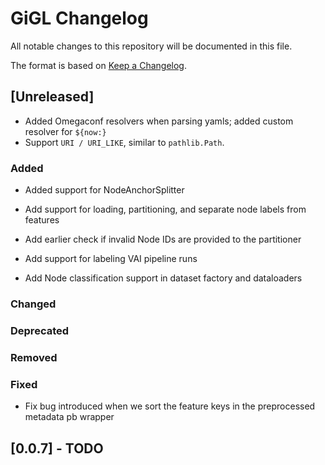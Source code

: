 # GiGL Changelog

All notable changes to this repository will be documented in this file.

The format is based on [Keep a Changelog](https://keepachangelog.com/en/1.0.0/).

## [Unreleased]

- Added Omegaconf resolvers when parsing yamls; added custom resolver for `${now:}`
- Support `URI / URI_LIKE`, similar to `pathlib.Path`.

### Added

- Added support for NodeAnchorSplitter

- Add support for loading, partitioning, and separate node labels from features

- Add earlier check if invalid Node IDs are provided to the partitioner

- Add support for labeling VAI pipeline runs

- Add Node classification support in dataset factory and dataloaders

### Changed

### Deprecated

### Removed

### Fixed

- Fix bug introduced when we sort the feature keys in the preprocessed metadata pb wrapper

## [0.0.7] - TODO
